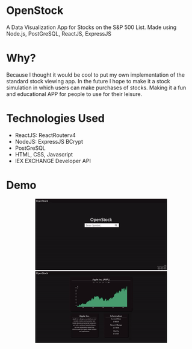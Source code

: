 # OpenStock
A Data Visualization App for Stocks on the S&P 500 List.
Made using Node.js, PostGreSQL, ReactJS, ExpressJS
# Why?
Because I thought it would be cool to put my own implementation of the standard stock viewing app.
In the future I hope to make it a stock simulation in which users can make purchases of stocks.
Making it a fun and educational APP for people to use for their leisure.
# Technologies Used
* ReactJS: ReactRouterv4
* NodeJS: ExpressJS BCrypt
* PostGreSQL
* HTML, CSS, Javascript
* IEX EXCHANGE Developer API
# Demo 
<p align="center">
  <img src="./public/demo-search.gif" width="350"/>
  <img src="./public/demo-ui.gif" width="350"/>
</p>
